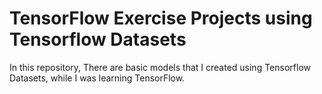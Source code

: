 # TensorFlow Exercise Projects using Tensorflow Datasets 
In this repository, There are basic models that I created using Tensorflow Datasets, while I was learning TensorFlow.

